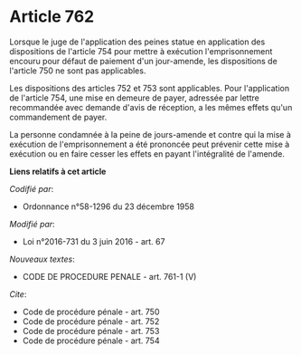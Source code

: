 # Article 762

Lorsque le juge de l'application des peines statue en application des dispositions de l'article 754 pour mettre à exécution
l'emprisonnement encouru pour défaut de paiement d'un jour-amende, les dispositions de l'article 750 ne sont pas applicables.

Les dispositions des articles 752 et 753 sont applicables. Pour l'application de l'article 754, une mise en demeure de payer,
adressée par lettre recommandée avec demande d'avis de réception, a les mêmes effets qu'un commandement de payer.

La personne condamnée à la peine de jours-amende et contre qui la mise à exécution de l'emprisonnement a été prononcée peut
prévenir cette mise à exécution ou en faire cesser les effets en payant l'intégralité de l'amende.

**Liens relatifs à cet article**

_Codifié par_:

  - Ordonnance n°58-1296 du 23 décembre 1958

_Modifié par_:

  - Loi n°2016-731 du 3 juin 2016 - art. 67

_Nouveaux textes_:

  - CODE DE PROCEDURE PENALE - art. 761-1 (V)

_Cite_:

  - Code de procédure pénale - art. 750
  - Code de procédure pénale - art. 752
  - Code de procédure pénale - art. 753
  - Code de procédure pénale - art. 754
